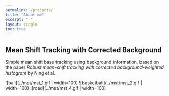 ```yaml
---
permalink: /projects/
title: "About me"
excerpt: " "
layout: single
toc: true
---
```


## Mean Shift Tracking with Corrected Background

Simple mean shift base tracking using background information, based on the paper _Robust mean-shift tracking with corrected
background-weighted histogram_ by Ning et al.

![ball](../mst/mst_1.gif | width=100) ![basketball](../mst/mst_2.gif | width=100) ![road](../mst/mst_4.gif | width=100)
